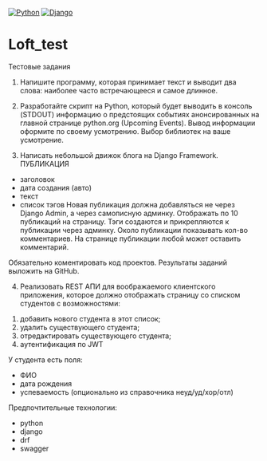 [![Python](https://img.shields.io/badge/-Python-464646??style=flat-square&logo=Python)](https://www.python.org/)
[![Django](https://img.shields.io/badge/-Django-464646??style=flat-square&logo=Django)](https://www.djangoproject.com/)

# Loft_test
Тестовые задания

1. Напишите программу, которая принимает текст и выводит два слова: наиболее часто встречающееся и самое длинное.

2. Разработайте скрипт на Python, который будет выводить в консоль (STDOUT) информацию о предстоящих событиях анонсированных на главной странице python.org (Upcoming Events). Вывод информации оформите по своему усмотрению. Выбор библиотек на ваше усмотрение.

3. Написать небольшой движок блога на Django Framework.
ПУБЛИКАЦИЯ
- заголовок
- дата создания (авто)
- текст
- список тэгов
Новая публикация должна добавляться не через Django Admin, а через самописную админку. Отображать по 10 публикаций на страницу.
Тэги создаются и прикрепляются к публикации через админку.
Около публикации показывать кол-во комментариев. 
На странице публикации любой может оставить комментарий.

Обязательно коментировать код проектов.
Результаты заданий выложить на GitHub.

4. Реализовать REST АПИ для воображаемого клиентского приложения, которое должно отображать страницу со списком студентов с возможностями:

1) добавить нового студента в этот список;
2) удалить существующего студента;
3) отредактировать существующего студента;
4) аутентификация по JWT

У студента есть поля:
- ФИО
- дата рождения
- успеваемость (опционально из справочника неуд/уд/хор/отл)

Предпочтительные технологии:

* python
* django
* drf
* swagger
